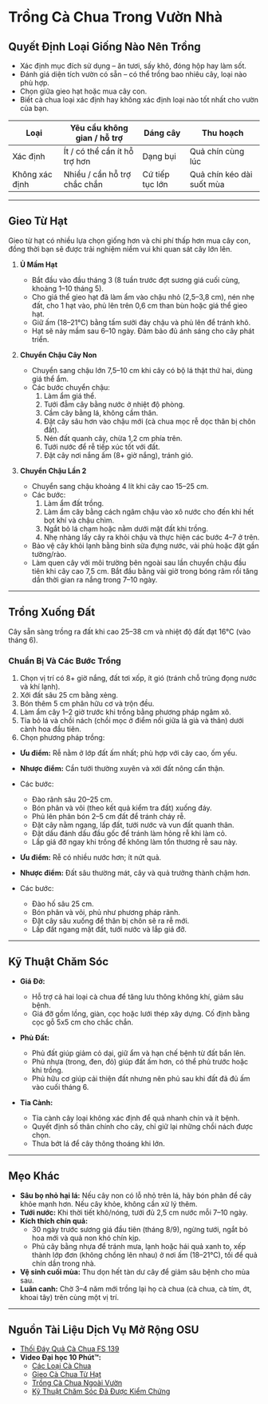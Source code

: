 # Trồng Cà Chua Trong Vườn Nhà

## Quyết Định Loại Giống Nào Nên Trồng

- Xác định mục đích sử dụng – ăn tươi, sấy khô, đóng hộp hay làm sốt.
- Đánh giá diện tích vườn có sẵn – có thể trồng bao nhiêu cây, loại nào phù hợp.
- Chọn giữa gieo hạt hoặc mua cây con.
- Biết cà chua loại xác định hay không xác định loại nào tốt nhất cho vườn của bạn.


| Loại          | Yêu cầu không gian / hỗ trợ         | Dáng cây        | Thu hoạch                              |
|---------------|-------------------------------------|-----------------|----------------------------------------|
| Xác định      | Ít / có thể cần ít hỗ trợ hơn        | Dạng bụi        | Quả chín cùng lúc                      |
| Không xác định| Nhiều / cần hỗ trợ chắc chắn         | Cứ tiếp tục lớn | Quả chín kéo dài suốt mùa              |

---

## Gieo Từ Hạt

Gieo từ hạt có nhiều lựa chọn giống hơn và chi phí thấp hơn mua cây con, đồng thời bạn sẽ được trải nghiệm niềm vui khi quan sát cây lớn lên.

1. **Ủ Mầm Hạt**
   - Bắt đầu vào đầu tháng 3 (8 tuần trước đợt sương giá cuối cùng, khoảng 1–10 tháng 5).
   - Cho giá thể gieo hạt đã làm ẩm vào chậu nhỏ (2,5–3,8 cm), nén nhẹ đất, cho 1 hạt vào, phủ lên trên 0,6 cm than bùn hoặc giá thể gieo hạt.
   - Giữ ấm (18–21°C) bằng tấm sưởi đáy chậu và phủ lên để tránh khô.
   - Hạt sẽ nảy mầm sau 6–10 ngày. Đảm bảo đủ ánh sáng cho cây phát triển.

2. **Chuyển Chậu Cây Non**
   - Chuyển sang chậu lớn 7,5–10 cm khi cây có bộ lá thật thứ hai, dùng giá thể ẩm.
   - Các bước chuyển chậu:
     1. Làm ẩm giá thể.
     2. Tưới đẫm cây bằng nước ở nhiệt độ phòng.
     3. Cầm cây bằng lá, không cầm thân.
     4. Đặt cây sâu hơn vào chậu mới (cà chua mọc rễ dọc thân bị chôn đất).
     5. Nén đất quanh cây, chừa 1,2 cm phía trên.
     6. Tưới nước để rễ tiếp xúc tốt với đất.
     7. Đặt cây nơi nắng ấm (8+ giờ nắng), tránh gió.

3. **Chuyển Chậu Lần 2**
   - Chuyển sang chậu khoảng 4 lít khi cây cao 15–25 cm.
   - Các bước:
     1. Làm ẩm đất trồng.
     2. Làm ẩm cây bằng cách ngâm chậu vào xô nước cho đến khi hết bọt khí và chậu chìm.
     3. Ngắt bỏ lá chạm hoặc nằm dưới mặt đất khi trồng.
     4. Nhẹ nhàng lấy cây ra khỏi chậu và thực hiện các bước 4–7 ở trên.
   - Bảo vệ cây khỏi lạnh bằng bình sữa đựng nước, vải phủ hoặc đặt gần tường/rào.
   - Làm quen cây với môi trường bên ngoài sau lần chuyển chậu đầu tiên khi cây cao 7,5 cm. Bắt đầu bằng vài giờ trong bóng râm rồi tăng dần thời gian ra nắng trong 7–10 ngày.

---

## Trồng Xuống Đất

Cây sẵn sàng trồng ra đất khi cao 25–38 cm và nhiệt độ đất đạt 16°C (vào tháng 6).

### Chuẩn Bị Và Các Bước Trồng

1. Chọn vị trí có 8+ giờ nắng, đất tơi xốp, ít gió (tránh chỗ trũng đọng nước và khí lạnh).
2. Xới đất sâu 25 cm bằng xẻng.
3. Bón thêm 5 cm phân hữu cơ và trộn đều.
4. Làm ẩm cây 1–2 giờ trước khi trồng bằng phương pháp ngâm xô.
5. Tỉa bỏ lá và chồi nách (chồi mọc ở điểm nối giữa lá già và thân) dưới cành hoa đầu tiên.
6. Chọn phương pháp trồng:


- **Ưu điểm:** Rễ nằm ở lớp đất ấm nhất; phù hợp với cây cao, ốm yếu.
- **Nhược điểm:** Cần tưới thường xuyên và xới đất nông cẩn thận.
- Các bước:
  - Đào rãnh sâu 20–25 cm.
  - Bón phân và vôi (theo kết quả kiểm tra đất) xuống đáy.
  - Phủ lên phân bón 2–5 cm đất để tránh cháy rễ.
  - Đặt cây nằm ngang, lấp đất, tưới nước và vun đất quanh thân.
  - Đặt dấu đánh dấu đầu gốc để tránh làm hỏng rễ khi làm cỏ.
  - Lắp giá đỡ ngay khi trồng để không làm tổn thương rễ sau này.


- **Ưu điểm:** Rễ có nhiều nước hơn; ít nứt quả.
- **Nhược điểm:** Đất sâu thường mát, cây và quả trưởng thành chậm hơn.
- Các bước:
  - Đào hố sâu 25 cm.
  - Bón phân và vôi, phủ như phương pháp rãnh.
  - Đặt cây sâu xuống để thân bị chôn sẽ ra rễ mới.
  - Lấp đất ngang mặt đất, tưới nước và lắp giá đỡ.

---

## Kỹ Thuật Chăm Sóc

- **Giá Đỡ:**
  - Hỗ trợ cả hai loại cà chua để tăng lưu thông không khí, giảm sâu bệnh.
  - Giá đỡ gồm lồng, giàn, cọc hoặc lưới thép xây dựng. Cố định bằng cọc gỗ 5x5 cm cho chắc chắn.

- **Phủ Đất:**
  - Phủ đất giúp giảm cỏ dại, giữ ẩm và hạn chế bệnh từ đất bắn lên.
  - Phủ nhựa (trong, đen, đỏ) giúp đất ấm hơn, có thể phủ trước hoặc khi trồng.
  - Phủ hữu cơ giúp cải thiện đất nhưng nên phủ sau khi đất đã đủ ấm vào cuối tháng 6.

- **Tỉa Cành:**
  - Tỉa cành cây loại không xác định để quả nhanh chín và ít bệnh.
  - Quyết định số thân chính cho cây, chỉ giữ lại những chồi nách được chọn.
  - Thưa bớt lá để cây thông thoáng khi lớn.

---

## Mẹo Khác

- **Sâu bọ nhỏ hại lá:** Nếu cây non có lỗ nhỏ trên lá, hãy bón phân để cây khỏe mạnh hơn. Nếu cây khỏe, không cần xử lý thêm.
- **Tưới nước:** Khi thời tiết khô/nóng, tưới đủ 2,5 cm nước mỗi 7–10 ngày.
- **Kích thích chín quả:**
  - 30 ngày trước sương giá đầu tiên (tháng 8/9), ngừng tưới, ngắt bỏ hoa mới và quả non khó chín kịp.
  - Phủ cây bằng nhựa để tránh mưa, lạnh hoặc hái quả xanh to, xếp thành lớp đơn (không chồng lên nhau) ở nơi ấm (18–21°C), tối để quả chín dần trong nhà.
- **Vệ sinh cuối mùa:** Thu dọn hết tàn dư cây để giảm sâu bệnh cho mùa sau.
- **Luân canh:** Chờ 3–4 năm mới trồng lại họ cà chua (cà chua, cà tím, ớt, khoai tây) trên cùng một vị trí.

---

## Nguồn Tài Liệu Dịch Vụ Mở Rộng OSU

- [Thối Đáy Quả Cà Chua FS 139](http://catalog.extension.oregonstate.edu/)
- **Video Đại học 10 Phút™:**
  - [Các Loại Cà Chua](https://www.youtube.com/watch?v=K0Sl3YWDazo)
  - [Gieo Cà Chua Từ Hạt](https://www.youtube.com/watch?v=Zs0lZNMIuzA)
  - [Trồng Cà Chua Ngoài Vườn](https://www.youtube.com/watch?v=Pucpx5fuKdk)
  - [Kỹ Thuật Chăm Sóc Đã Được Kiểm Chứng](https://www.youtube.com/watch?v=lpVBg-e_1vE)
